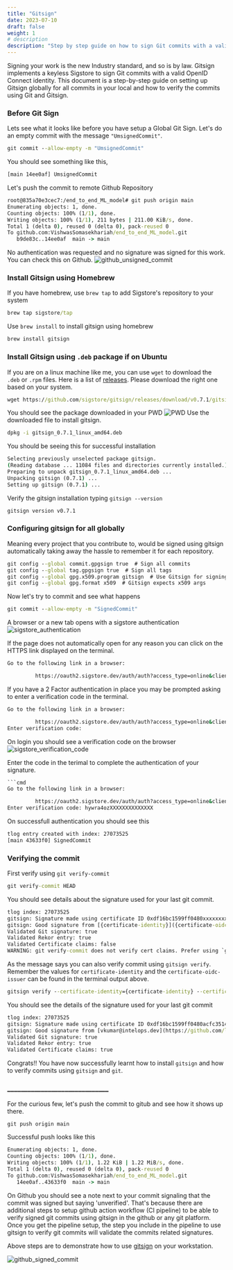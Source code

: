 ```yaml
---
title: "Gitsign"
date: 2023-07-10
draft: false
weight: 1
# description
description: "Step by step guide on how to sign Git commits with a valid OpenID Connect identity"
---
```


Signing your work is the new Industry standard, and so is by law. Gitsign implements a keyless Sigstore to sign Git commits with a valid OpenID Connect identity. This document is a step-by-step guide on setting up Gitsign globally for all commits in your local and how to verify the commits using Git and Gitsign.

### Before Git Sign

Lets see what it looks like before you have setup a Global Git Sign. Let's do an empty commit with the message `"UmsignedCommit"`.

```cmd
git commit --allow-empty -m "UmsignedCommit"
```

You should see something like this,

```cmd
[main 14ee0af] UmsignedCommit
```

Let's push the commit to remote Github Repository

```cmd
root@835a70e3cec7:/end_to_end_ML_model# git push origin main
Enumerating objects: 1, done.
Counting objects: 100% (1/1), done.
Writing objects: 100% (1/1), 211 bytes | 211.00 KiB/s, done.
Total 1 (delta 0), reused 0 (delta 0), pack-reused 0
To github.com:VishwasSomasekhariah/end_to_end_ML_model.git
   b9de83c..14ee0af  main -> main
```

No authentication was requested and no signature was signed for this work. You can check this on Github.
![github_unsigned_commit](image1.jpg)

### Install Gitsign using Homebrew

If you have homebrew, use `brew tap` to add Sigstore's repository to your system

```cmd
brew tap sigstore/tap
```

Use `brew install` to install gitsign using homebrew

```cmd
brew install gitsign 
```

### Install Gitsign using `.deb` package if on Ubuntu

If you are on a linux machine like me, you can use `wget` to download the `.deb` or `.rpm` files. Here is a list of [releases](https://github.com/sigstore/gitsign/releases). Please download the right one based on your system.

```cmd
wget https://github.com/sigstore/gitsign/releases/download/v0.7.1/gitsign_0.7.1_linux_amd64.deb
```

You should see the package downloaded in your PWD
![PWD](image2.jpg)
Use the downloaded file to install gitsign.

```cmd
dpkg -i gitsign_0.7.1_linux_amd64.deb
```

You should be seeing this for successful installation

```cmd
Selecting previously unselected package gitsign.
(Reading database ... 11084 files and directories currently installed.)
Preparing to unpack gitsign_0.7.1_linux_amd64.deb ...
Unpacking gitsign (0.7.1) ...
Setting up gitsign (0.7.1) ...
```

Verify the gitsign installation typing `gitsign --version`

```cmd
gitsign version v0.7.1
```

### Configuring gitsign for all globally

Meaning every project that you contribute to, would be signed using gitsign automatically taking away the hassle to remember it for each repository.

```cmd
git config --global commit.gpgsign true  # Sign all commits
git config --global tag.gpgsign true  # Sign all tags
git config --global gpg.x509.program gitsign  # Use Gitsign for signing
git config --global gpg.format x509  # Gitsign expects x509 args
```

Now let's try to commit and see what happens

```cmd
git commit --allow-empty -m "SignedCommit"
```

A browser or a new tab opens with a sigstore authentication
![sigstore_authentication](image3.jpg)

If the page does not automatically open for any reason you can click on the HTTPS link displayed on the terminal.

```cmd
Go to the following link in a browser:

         https://oauth2.sigstore.dev/auth/auth?access_type=online&client_id=sigstore&code_challenge=BqTyUwBAeZxXXXXXXXXXXXXXXXXXXXXXXXXXXXXXXXX&code_challenge_method=S256&nonce=2SQjOT6jSubdXXXXXXXXXXXXXXX&redirect_uri=urn%3Aietf%3Awg%3Aoauth%3A2.0%3Aoob&response_type=code&scope=openid+email&state=2SQjORRgGVwwXXXXXXXXXXXXXXX

```

If you have a 2 Factor authentication in place you may be prompted asking to enter a verification code in the terminal.

```cmd
Go to the following link in a browser:

         https://oauth2.sigstore.dev/auth/auth?access_type=online&client_id=sigstore&code_challenge=BqTyUwBAeZxXXXXXXXXXXXXXXXXXXXXXXXXXXXXXXXX&code_challenge_method=S256&nonce=2SQjOT6jSubdXXXXXXXXXXXXXXX&redirect_uri=urn%3Aietf%3Awg%3Aoauth%3A2.0%3Aoob&response_type=code&scope=openid+email&state=2SQjORRgGVwwXXXXXXXXXXXXXXX
Enter verification code:
```

On login you should see a verification code on the browser
![sigstore_verification_code](image4.jpg)

Enter the code in the terimal to complete the authentication of your signature.

```cmd
```cmd
Go to the following link in a browser:

         https://oauth2.sigstore.dev/auth/auth?access_type=online&client_id=sigstore&code_challenge=BqTyUwBAeZxXXXXXXXXXXXXXXXXXXXXXXXXXXXXXXXX&code_challenge_method=S256&nonce=2SQjOT6jSubdXXXXXXXXXXXXXXX&redirect_uri=urn%3Aietf%3Awg%3Aoauth%3A2.0%3Aoob&response_type=code&scope=openid+email&state=2SQjORRgGVwwXXXXXXXXXXXXXXX
Enter verification code: hywra4ozXXXXXXXXXXXXXX
```

On successfull authentication you should see this

```cmd
tlog entry created with index: 27073525
[main 43633f0] SignedCommit
```

### Verifying the commit

First verify using `git verify-commit`

```cmd
git verify-commit HEAD
```

You should see details about the signature used for your last git commit.

```cmd
tlog index: 27073525
gitsign: Signature made using certificate ID 0xdf16bc1599ff0480xxxxxxxxxxxxxxxxxxxxxxxx | CN=sigstore-intermediate,O=sigstore.dev
gitsign: Good signature from [{certificate-identity}]({certificate-oidc-issuer})
Validated Git signature: true
Validated Rekor entry: true
Validated Certificate claims: false
WARNING: git verify-commit does not verify cert claims. Prefer using `gitsign verify` instead.
```

As the message says you can also verify commit using `gitsign verify`. Remember the values for `certificate-identity` and the `certificate-oidc-issuer` can be found in the terminal output above.

```cmd
gitsign verify --certificate-identity={certificate-identity} --certificate-oidc-issuer={certificate-oidc-issuer} HEAD
```

You should see the details of the signature used for your last git commit

```cmd
tlog index: 27073525
gitsign: Signature made using certificate ID 0xdf16bc1599ff0480acfc3514fa8e0f738b7f1812 | CN=sigstore-intermediate,O=sigstore.dev
gitsign: Good signature from [vkumar@intelops.dev](https://github.com/login/oauth)
Validated Git signature: true
Validated Rekor entry: true
Validated Certificate claims: true
```

Congrats!! You have now successfully learnt how to install `gitsign` and how to verify commits using `gitsign` and `git`.

### ______________________________  

For the curious few, let's push the commit to gitub and see how it shows up there.

```cmd
git push origin main
```

Successful push looks like this

```cmd
Enumerating objects: 1, done.
Counting objects: 100% (1/1), done.
Writing objects: 100% (1/1), 1.22 KiB | 1.22 MiB/s, done.
Total 1 (delta 0), reused 0 (delta 0), pack-reused 0
To github.com:VishwasSomasekhariah/end_to_end_ML_model.git
   14ee0af..43633f0  main -> main
```

On Github you should see a note next to your commit signaling that the commit was signed but saying 'unverified'. That's because there are additional steps to setup github action workflow (CI pipeline) to be able to verify signed git commits using gitsign in the github or any git platform. Once you get the pipeline setup, the step you include in the pipeline to use gitsign to verify git commits will validate the commits related signatures.

Above steps are to demonstrate how to use [gitsign](https://github.com/sigstore/gitsign) on your workstation.

![github_signed_commit](image5.jpg)
